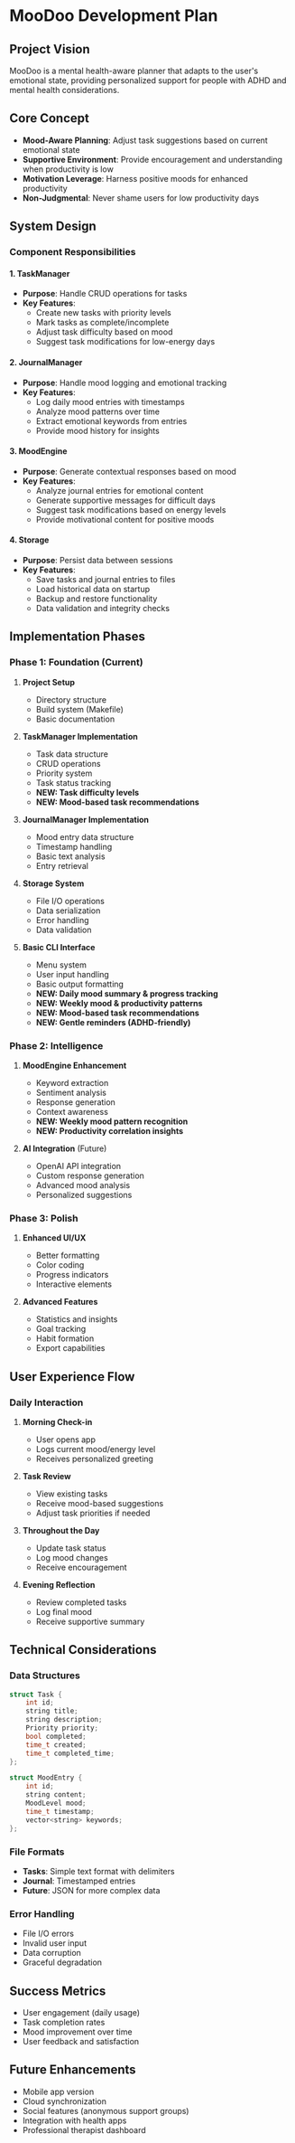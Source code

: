 # MooDoo Development Plan

## Project Vision
MooDoo is a mental health-aware planner that adapts to the user's emotional state, providing personalized support for people with ADHD and mental health considerations.

## Core Concept
- **Mood-Aware Planning**: Adjust task suggestions based on current emotional state
- **Supportive Environment**: Provide encouragement and understanding when productivity is low
- **Motivation Leverage**: Harness positive moods for enhanced productivity
- **Non-Judgmental**: Never shame users for low productivity days

## System Design

### Component Responsibilities

#### 1. TaskManager
- **Purpose**: Handle CRUD operations for tasks
- **Key Features**:
  - Create new tasks with priority levels
  - Mark tasks as complete/incomplete
  - Adjust task difficulty based on mood
  - Suggest task modifications for low-energy days

#### 2. JournalManager
- **Purpose**: Handle mood logging and emotional tracking
- **Key Features**:
  - Log daily mood entries with timestamps
  - Analyze mood patterns over time
  - Extract emotional keywords from entries
  - Provide mood history for insights

#### 3. MoodEngine
- **Purpose**: Generate contextual responses based on mood
- **Key Features**:
  - Analyze journal entries for emotional content
  - Generate supportive messages for difficult days
  - Suggest task modifications based on energy levels
  - Provide motivational content for positive moods

#### 4. Storage
- **Purpose**: Persist data between sessions
- **Key Features**:
  - Save tasks and journal entries to files
  - Load historical data on startup
  - Backup and restore functionality
  - Data validation and integrity checks

## Implementation Phases

### Phase 1: Foundation (Current)
1. **Project Setup** 
   - Directory structure
   - Build system (Makefile)
   - Basic documentation

2. **TaskManager Implementation** 
   - Task data structure
   - CRUD operations
   - Priority system
   - Task status tracking
   - **NEW: Task difficulty levels**
   - **NEW: Mood-based task recommendations**

3. **JournalManager Implementation** 
   - Mood entry data structure
   - Timestamp handling
   - Basic text analysis
   - Entry retrieval

4. **Storage System** 
   - File I/O operations
   - Data serialization
   - Error handling
   - Data validation

5. **Basic CLI Interface** 
   - Menu system
   - User input handling
   - Basic output formatting
   - **NEW: Daily mood summary & progress tracking**
   - **NEW: Weekly mood & productivity patterns**
   - **NEW: Mood-based task recommendations**
   - **NEW: Gentle reminders (ADHD-friendly)**

### Phase 2: Intelligence
1. **MoodEngine Enhancement** 
   - Keyword extraction 
   - Sentiment analysis 
   - Response generation 
   - Context awareness 
   - **NEW: Weekly mood pattern recognition**
   - **NEW: Productivity correlation insights**

2. **AI Integration** (Future)
   - OpenAI API integration
   - Custom response generation
   - Advanced mood analysis
   - Personalized suggestions

### Phase 3: Polish
1. **Enhanced UI/UX**
   - Better formatting
   - Color coding
   - Progress indicators
   - Interactive elements

2. **Advanced Features**
   - Statistics and insights
   - Goal tracking
   - Habit formation
   - Export capabilities

## User Experience Flow

### Daily Interaction
1. **Morning Check-in**
   - User opens app
   - Logs current mood/energy level
   - Receives personalized greeting

2. **Task Review**
   - View existing tasks
   - Receive mood-based suggestions
   - Adjust task priorities if needed

3. **Throughout the Day**
   - Update task status
   - Log mood changes
   - Receive encouragement

4. **Evening Reflection**
   - Review completed tasks
   - Log final mood
   - Receive supportive summary

## Technical Considerations

### Data Structures
```cpp
struct Task {
    int id;
    string title;
    string description;
    Priority priority;
    bool completed;
    time_t created;
    time_t completed_time;
};

struct MoodEntry {
    int id;
    string content;
    MoodLevel mood;
    time_t timestamp;
    vector<string> keywords;
};
```

### File Formats
- **Tasks**: Simple text format with delimiters
- **Journal**: Timestamped entries
- **Future**: JSON for more complex data

### Error Handling
- File I/O errors
- Invalid user input
- Data corruption
- Graceful degradation

## Success Metrics
- User engagement (daily usage)
- Task completion rates
- Mood improvement over time
- User feedback and satisfaction

## Future Enhancements
- Mobile app version
- Cloud synchronization
- Social features (anonymous support groups)
- Integration with health apps
- Professional therapist dashboard

